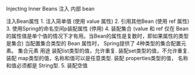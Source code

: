 Injecting Inner Beans 注入 内部 bean

<?xml version="1.0" encoding="UTF-8"?>

<beans xmlns="http://www.springframework.org/schema/beans"
    xmlns:xsi="http://www.w3.org/2001/XMLSchema-instance"
    xsi:schemaLocation="http://www.springframework.org/schema/beans
    http://www.springframework.org/schema/beans/spring-beans-3.0.xsd">

   <bean id="outerBean" class="...">
      <property name="target">
         <bean id="innerBean" class="..."/>
      </property>
   </bean>

</beans>

注入Bean属性
    1. 注入简单值 (使用 value 属性)
    2. 引用其他Bean (使用 ref 属性)
    3. 使用Spring的命名空间p装配属性 (停用)
    4. 装配集合 (value 和 ref 仅在 Bean 的属性值是单个值的情况下才有用。当Bean的属性是复数时，即如果属性的类型是集合)
       当配置集合类型的 Bean 属性时， Spring提供了 4种类型的集合配置元素。
       集合元素  用途
       <list>   装配list类型的值，允许重复.
       <set>    装配set类型的值，不允许重复.
       <map>    装配 map类型的值，名称和值可以是任意类型.
       <props>  装配 properties类型的值， 名称和值必须都是 String型.
    5. 装配空值
